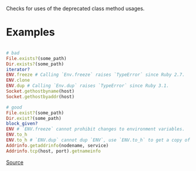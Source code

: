 
Checks for uses of the deprecated class method usages.

# Examples

```ruby

# bad
File.exists?(some_path)
Dir.exists?(some_path)
iterator?
ENV.freeze # Calling `Env.freeze` raises `TypeError` since Ruby 2.7.
ENV.clone
ENV.dup # Calling `Env.dup` raises `TypeError` since Ruby 3.1.
Socket.gethostbyname(host)
Socket.gethostbyaddr(host)

# good
File.exist?(some_path)
Dir.exist?(some_path)
block_given?
ENV # `ENV.freeze` cannot prohibit changes to environment variables.
ENV.to_h
ENV.to_h # `ENV.dup` cannot dup `ENV`, use `ENV.to_h` to get a copy of `ENV` as a hash.
Addrinfo.getaddrinfo(nodename, service)
Addrinfo.tcp(host, port).getnameinfo
```

[Source](http://www.rubydoc.info/gems/rubocop/RuboCop/Cop/Lint/DeprecatedClassMethods)